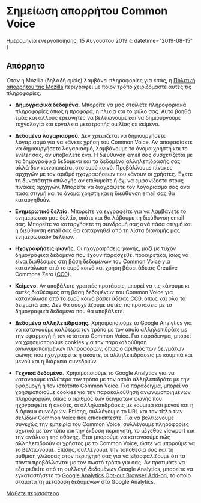 # Σημείωση απορρήτου Common Voice 

Ημερομηνία ενεργοποίησης, 15 Αυγούστου 2019 {: datetime="2019-08-15" }

## Απόρρητο

Όταν η Mozilla (δηλαδή εμείς) λαμβάνει πληροφορίες για εσάς, η [Πολιτική απορρήτου της Mozilla](https://www.mozilla.org/privacy) περιγράφει με ποιον τρόπο χειριζόμαστε αυτές τις πληροφορίες.

* **Δημογραφικά δεδομένα.** Μπορείτε να μας στείλετε πληροφοριακά πληροφορίες όπως η προφορά, η ηλικία και το φύλο σας. Αυτό βοηθά εμάς και άλλους ερευνητές να βελτιώνουμε και να δημιουργούμε τεχνολογία και εργαλεία μετατροπής ομιλίας σε κείμενο.

* **Δεδομένα λογαριασμού.** Δεν χρειάζεται να δημιουργήσετε λογαριασμό για να κάνετε χρήση του Common Voice. Αν αποφασίσετε να δημιουργήσετε λογαριασμό, λαμβάνουμε το όνομα χρήστη και το avatar σας, αν υποβάλετε ένα. Η διεύθυνση email σας συσχετίζεται με τα δημογραφικά δεδομένα και τα δεδομένα αλληλεπίδρασής σας αλλά δεν κοινοποιείται στο ευρύ κοινό. Προβάλλουμε πίνακες αρχηγών με τον αριθμό ηχογραφήσεων που κάνουν οι χρήστες. Έχετε τη δυνατότητα επιλογής αν επιθυμείτε ή όχι να εμφανίζεστε στους πίνακες αρχηγών. Μπορείτε να διαγράψετε τον λογαριασμό σας ανά πάσα στιγμή και το όνομα χρήστη και η διεύθυνση email σας θα καταργηθούν.

* **Ενημερωτικό δελτίο.** Μπορείτε να εγγραφείτε για να λαμβάνετε το ενημερωτικό μας δελτίο, οπότε και θα λάβουμε τη διεύθυνση email σας. Μπορείτε να καταργήσετε τη συνδρομή σας ανά πάσα στιγμή και η διεύθυνση email σας θα καταργηθεί από τη λίστα διανομής μας ενημερωτικών δελτίων.

* **Ηχογραφήσεις φωνής.** Οι ηχογραφήσεις φωνής, μαζί με τυχόν δημογραφικά δεδομένα που έχουν παρασχεθεί προαιρετικά, ίσως να είναι διαθέσιμες στη βάση δεδομένων του Common Voice για κατανάλωση από το ευρύ κοινό και χρήση βάσει άδειας Creative Commons Zero ([CC0](https://creativecommons.org/publicdomain/zero/1.0/)).

* **Κείμενο.** Αν υποβάλετε γραπτές προτάσεις, μπορεί να τις κάνουμε κι αυτές διαθέσιμες στη βάση δεδομένων του Common Voice για κατανάλωση από το ευρύ κοινό βάσει άδειας [CC0](https://creativecommons.org/publicdomain/zero/1.0/), όπως και όλα τα δείγματά μας. Δεν θα συσχετίζουμε αυτές τις προτάσεις με τα δημογραφικά δεδομένα που θα υποβάλετε.

* **Δεδομένα αλληλεπίδρασης.** Χρησιμοποιούμε το Google Analytics για να κατανοούμε καλύτερα τον τρόπο με τον οποίο αλληλεπιδράτε με την εφαρμογή ή τον ιστότοπο Common Voice. Για παράδειγμα, μπορεί να χρησιμοποιούμε cookies για την παρακολούθηση ανωνυμοποιημένων πληροφοριών, όπως ο αριθμός των δειγμάτων φωνής που ηχογραφείτε ή ακούτε, οι αλληλεπιδράσεις με κουμπιά και μενού και η διάρκεια συνεδριών.

* **Τεχνικά δεδομένα.** Χρησιμοποιούμε το Google Analytics για να κατανοούμε καλύτερα τον τρόπο με τον οποίο αλληλεπιδράτε με την εφαρμογή ή τον ιστότοπο Common Voice. Για παράδειγμα, μπορεί να χρησιμοποιούμε cookies για την παρακολούθηση ανωνυμοποιημένων πληροφοριών, όπως ο αριθμός των δειγμάτων φωνής που ηχογραφείτε ή ακούτε, οι αλληλεπιδράσεις με κουμπιά και μενού και η διάρκεια συνεδριών. Επίσης, συλλέγουμε το URL και τον τίτλο των σελίδων Common Voice που επισκέπτεστε. Για να βελτιώνουμε συνεχώς την εμπειρία του Common Voice, συλλέγουμε πληροφορίες σχετικά με τον τύπο και την έκδοση περιηγητή, το μέγεθος viewport και την ανάλυση της οθόνης. Έτσι μπορούμε να κατανοούμε πώς αλληλεπιδρούν οι χρήστες με το Common Voice, ώστε να μπορούμε να το βελτιώνουμε. Επίσης, συλλέγουμε την τοποθεσία σας και τη ρύθμιση γλώσσας στον περιηγητή σας για να εξασφαλίζουμε ότι τα πάντα προβάλλονται με τον σωστό τρόπο για σας. Αν προτιμάτε να εξαιρεθείτε από τη συλλογή δεδομένων Google Analytics, μπορείτε να εγκαταστήσετε το [Google Analytics Opt-out Browser Add-on](https://tools.google.com/dlpage/gaoptout), το οποίο σταματά τη μετάδοση δεδομένων στο Google Analytics. 

[Μάθετε περισσότερα](https://github.com/mozilla/voice-web/blob/master/docs/data_dictionary.md)

